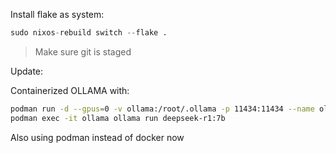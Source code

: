 Install flake as system:

```nix
sudo nixos-rebuild switch --flake .
```

> Make sure git is staged


Update:

Containerized OLLAMA with:

```sh
podman run -d --gpus=0 -v ollama:/root/.ollama -p 11434:11434 --name ollama ollama/ollama
podman exec -it ollama ollama run deepseek-r1:7b
```

Also using podman instead of docker now